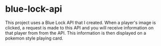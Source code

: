 # blue-lock-api

This project uses a Blue Lock API that I created. When a player's image is clicked, a request is made to this API and you will receive information on that player from from the API. This information is then displayed on a pokemon style playing card.
